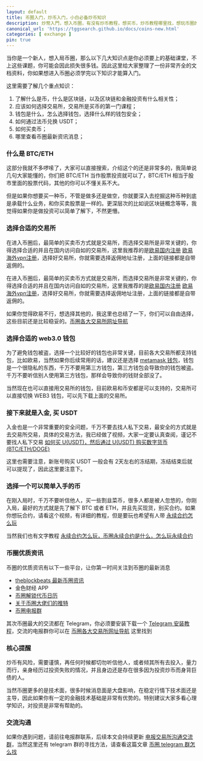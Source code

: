 ```yaml
---
layout: default
title: 币圈入门，炒币入门，小白必备炒币知识
description: 炒幣入門，想入币圈，有没有炒币教程，想买币，炒币教程哪里找，想玩币圈的永续合约，想进入币圈交易所买卖 usdt，如果你是一个新人，想入局币圈，币圈基础知识，包括：选择交易所、钱包、如何兑换usdt以及买卖币，是你必须要上的基础课堂，不上这些课题，你可能会因此损失很多钱。
canonical_url: 'https://tggsearch.github.io/docs/coins-new.html'
categories: [ exchange ]
pin: true
---
```


当你是一个新人，想入局币圈，那么以下几大知识点是你必须要上的基础课堂，不上这些课题，你可能会因此损失很多钱。因此这里给大家整理了一份非常齐全的文档资料，你如果想进入币圈必须学完以下知识才能算入门。

这里需要了解几个重点知识：
1. 了解什么是币，什么是区块链，以及区块链和金融投资有什么相关性；
2. 应该如何选择交易所，交易所是买币的第一门课程；
3. 钱包是什么，怎么选择钱包，选择什么样的钱包安全；
4. 如何通过法币兑换 USDT；
5. 如何买卖币；
6. 哪里查看币圈最新资讯消息；

### 什么是 BTC/ETH
这部分我就不多啰嗦了，大家可以直接搜索，介绍这个的还是非常多的，我简单说几句大家能懂的，你们把 BTC/ETH 当作股票投资就可以了，BTC/ETH 相当于股市里面的股票代码，其他的你可以不懂关系不大。

但是如果你想要买一种币，不管是做多还是做空，你就要深入去挖掘这种币种到底是承载什么业务，和你买卖股票是一样的。更深层次的比如说区块链概念等等，我觉得如果你是做投资可以简单了解下，不然更懵。

### 选择合适的交易所

在进入币圈后，最简单的买卖币方式就是交易所，而选择交易所是非常关键的，你得选择合适的并且在国内访问自如的交易所，这里我推荐的是[欧易国内注册](./302.html?target=https://https://www.ouxyi.link/join/69866543) [欧易海外vpn注册](./302.html?target=https://https://www.ouxyi.link/join/69866543)，选择好交易所，你就需要选择返佣地址注册，上面的链接都是自带返佣的。

在进入币圈后，最简单的买卖币方式就是交易所，而选择交易所是非常关键的，你得选择合适的并且在国内访问自如的交易所，这里我推荐的是[欧易国内注册](./302.html?target=https://https://www.ouxyi.link/join/69866543) [欧易海外vpn注册](./302.html?target=https://https://www.ouxyi.link/join/69866543)，选择好交易所，你就需要选择返佣地址注册，上面的链接都是自带返佣的。

如果你觉得欧易不行，想选择其他的，我这里也总结了一下，你们可以自由选择，这些目前还是比较稳妥的。[币圈各大交易所网址导航](./coins-index.html)

### 选择合适的 web3.0 钱包
为了避免钱包被盗，选择一个比较好的钱包也非常关键，目前各大交易所都支持钱包，比如欧易，当然如果你后续常用的话，建议还是选择 [metamask 钱包](./302.html?target=https://metamask.io/)，钱包是一个很隐私的东西，千万不要用第三方钱包，第三方钱包会导致你的钱包被盗。千万不要听信别人使用第三方钱包，那样会导致你的钱财全部没了。

当然现在也可以直接用交易所的钱包，目前欧易和币安都是可以支持的，交易所可以直接切换 WEB3 钱包，可以先下载上面的交易所。

### 接下来就是入金, 买 USDT
入金也是一个非常重要的安全问题，千万不要去找人私下交易，最安全的方式就是去交易所交易，具体的交易方法，我已经做了视频，大家一定要认真查阅，谨记不要找人私下交易 [如何买 U(USDT)，然后通过 U(USDT) 购买数字货币(BTC/ETH/DOGE)](./302.html?target=https://youtu.be/eT9z-N34Y8s)

这里也需要注意，新账号购买 USDT 一般会有 2天左右的冻结期，冻结结束后就可以提现了，因此这里要注意下。

### 选择一个可以简单入手的币
在刚入局时，千万不要听信他人，买一些割韭菜币，很多人都是被人忽悠的，你刚入局，最好的方式就是先了解下 BTC 或者 ETH，并且先买现货，别买合约。如果你想玩合约，请看这个视频，有详细的教程，但是要玩也希望有人带 [永续合约怎么玩](./302.html?target=https://www.youtube.com/watch?v=SJ2vnMhZTbk)

当然我们也有文字教程 [永续合约怎么玩，币圈永续合约是什么，怎么玩永续合约](./coins-yx-play.html)

### 币圈优质资讯
币圈的优质资讯有以下一些平台，让你第一时间关注到币圈的最新消息

- [theblockbeats 最新币圈资讯](./302.html?target=https://www.theblockbeats.info/)
- 金色财经 APP
- [币圈解锁代币日历](./302.html?target=https://token.unlocks.app/)
- [关于币圈大佬们的推特](./302.html?target=https://youtu.be/EwMFrup4bR8)
- [币圈电报群](./telegram-coins-group.html)

其次币圈最大的交流都在 Telegram，你必须要安装下载一个 [Telegram 安装教程](./register.html)，交流的电报群你可以在 [币圈各大交易所网址导航](./coins-index.html) 这里找到

### 核心提醒
炒币有风险，需要谨慎，再任何时候都切勿听信他人，或者倾其所有去投入，量力而行，亲身经历过投资失败的情况，并且身边还是存在很多因为投资炒币而身背巨债的人。

当然币圈更多的是技术面，很多时候消息面是大盘影响，在稳定行情下技术面还是主导，因此如果你有一定的金融技术基础是非常有优势的。特别建议大家多看心理学知识，对投资是非常有帮助的。
### 交流沟通
如果你遇到问题，请前往电报群联系，后续本文会持续更新 [电报交易所沟通交流群](./302.html?target=https://t.me/okxbnbEx)，当然这里还有 telegram 群的寻找方法，请查看这篇文章 [币圈 telegram 群怎么找](./telegram-coins-group.html)